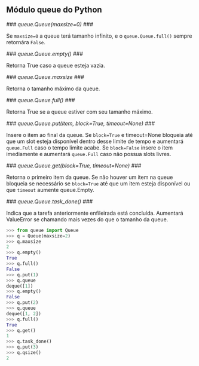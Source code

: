 ## Módulo queue do Python ##

_### queue.Queue(maxsize=0) ###_

Se `maxsize=0` a queue terá tamanho infinito, e o `queue.Queue.full()` sempre retornára `False`.

_### queue.Queue.empty() ###_

Retorna True caso a queue esteja vazia.

_### queue.Queue.maxsize ###_

Retorna o tamanho máximo da queue.

_### queue.Queue.full() ###_

Retorna True se a queue estiver com seu tamanho máximo.

_### queue.Queue.put(item, block=True, timeout=None) ###_

Insere o item ao final da queue. Se `block=True` e timeout=None bloqueia até que um slot esteja disponível dentro 
desse limite de tempo e aumentará `queue.Full` caso o tempo limite acabe. Se `block=False` insere o item imediamente 
e aumentará `queue.Full` caso não possua slots livres.

_### queue.Queue.get(block=True, timeout=None) ###_

Retorna o primeiro item da queue. Se não houver um item na queue bloqueia se necessário se `block=True` até que um 
item esteja disponível ou que `timeout` aumente queue.Empty.

_### queue.Queue.task_done() ###_

Indica que a tarefa anteriormente enfileirada está concluída. Aumentará ValueError se chamando mais vezes do que o
tamanho da queue.


```python
>>> from queue import Queue
>>> q = Queue(maxsize=2)
>>> q.maxsize
2
>>> q.empty()
True
>>> q.full()
False
>>> q.put(1)
>>> q.queue
deque([1])
>>> q.empty()
False
>>> q.put(2)
>>> q.queue
deque([1, 2])
>>> q.full()
True
>>> q.get()
1
>>> q.task_done()
>>> q.put(3)
>>> q.qsize()
2
```
